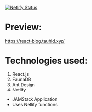 [![Netlify Status](https://api.netlify.com/api/v1/badges/e83d9108-4acf-4696-8132-1c7b8ba2b496/deploy-status)](https://app.netlify.com/sites/blog0/deploys)

# Preview:

https://react-blog.tauhid.xyz/

# Technologies used:

1. React.js
2. FaunaDB
3. Ant Design
4. Netlify

- JAMStack Application
- Uses Netlify functions

